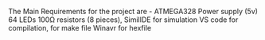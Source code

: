 The Main Requirements for the project are -
ATMEGA328
Power supply (5v)
64 LEDs
100Ω resistors (8 pieces),
SimilIDE for simulation
VS code for compilation, for make file
Winavr for hexfile
